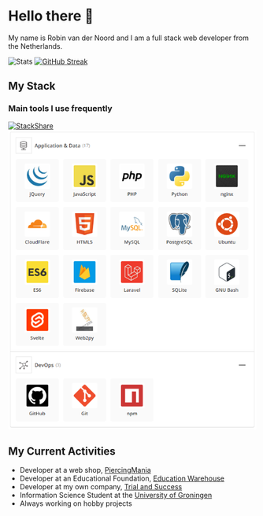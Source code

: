 # Hello there 👋
My name is Robin van der Noord and I am a full stack web developer from the Netherlands.

![Stats](https://github-readme-stats.vercel.app/api?username=robinvandernoord&show_icons=true&count_private=true&hide_title=true&theme=dracula&hide_border=true)
[![GitHub Streak](http://github-readme-streak-stats.herokuapp.com?user=robinvandernoord&theme=dracula&hide_border=true&date_format=j%20M%5B%20Y%5D)](https://git.io/streak-stats)


## My Stack

### Main tools I use frequently
[![StackShare](http://img.shields.io/badge/tech-stack-0690fa.svg?style=flat)](https://stackshare.io/robinvandernoord/main)  
![Alt text](primary_stack.png?raw=true "Overview of primary stack")

## My Current Activities
- Developer at a web shop, [PiercingMania](https://piercingmania.nl)
- Developer at an Educational Foundation, [Education Warehouse](https://www.educationwarehouse.nl)
- Developer at my own company, [Trial and Success](https://trialandsuccess.nl)
- Information Science Student at the [University of Groningen](https://rug.nl) 
- Always working on hobby projects
